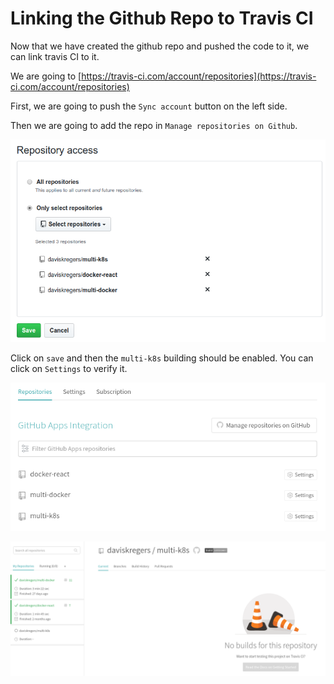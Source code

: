 # Linking the Github Repo to Travis CI

Now that we have created the github repo and pushed the code to it, we can link travis CI to it.

We are going to [https://travis-ci.com/account/repositories](https://travis-ci.com/account/repositories)

First, we are going to push the `Sync account` button on the left side.

Then we are going to add the repo in `Manage repositories on Github`.

![](../../images/2019-04-06-10-58-14.png)

Click on `save` and then the `multi-k8s` building should be enabled. You can click on `Settings` to verify it.

![](../../images/2019-04-06-10-59-24.png)

![](../../images/2019-04-06-11-00-01.png)